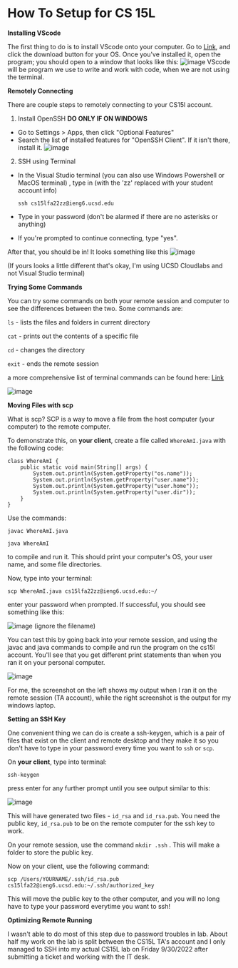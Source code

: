 # **How To Setup for CS 15L**

**Installing VScode**

The first thing to do is to install VScode onto your computer. Go to [Link](https://code.visualstudio.com/), and click the download button for your OS.
Once you've installed it, open the program; you should open to a window that looks like this: ![image](ss1vscode.png)
VScode will be program we use to write and work with code, when we are not using the terminal.

**Remotely Connecting**

There are couple steps to remotely connecting to your CS15l account.

1) Install OpenSSH **DO ONLY IF ON WINDOWS**
* Go to Settings > Apps, then click "Optional Features"
* Search the list of installed features for "OpenSSH Client". If it isn't there, install it. ![image](ss2openssh.png)

2) SSH using Terminal
* In the Visual Studio terminal (you can also use Windows Powershell or MacOS terminal) , type in (with the 'zz' replaced with your student account info)

    `ssh cs15lfa22zz@ieng6.ucsd.edu` 
* Type in your password (don't be alarmed if there are no asterisks or anything)
* If you're prompted to continue connecting, type "yes".

After that, you should be in! It looks something like this ![image](ss3remotelogin.png)

(If yours looks a little different that's okay, I'm using UCSD Cloudlabs and not Visual Studio terminal)

**Trying Some Commands**

You can try some commands on both your remote session and computer to see the differences between the two. Some commands are:

`ls` - lists the files and folders in current directory

`cat` - prints out the contents of a specific file

`cd` - changes the directory

`exit` - ends the remote session

a more comprehensive list of terminal commands can be found here: [Link](https://mally.stanford.edu/~sr/computing/basic-unix.html)

![image](ss4somecommands.png)

**Moving Files with scp**

What is scp? SCP is a way to move a file from the host computer (your computer) to the remote computer. 

To demonstrate this, on **your client**, create a file called `WhereAmI.java` with the following code:

    class WhereAmI {
        public static void main(String[] args) {
            System.out.println(System.getProperty("os.name"));
            System.out.println(System.getProperty("user.name"));
            System.out.println(System.getProperty("user.home"));
            System.out.println(System.getProperty("user.dir"));
        }
    }

Use the commands:

`javac WhereAmI.java`

`java WhereAmI`

to compile and run it. This should print your computer's OS, your user name, and some file directories.

Now, type into your terminal:

`scp WhereAmI.java cs15lfa22zz@ieng6.ucsd.edu:~/`

enter your password when prompted. If successful, you should see something like this:

![image](ss5scp.png)
(ignore the filename)

You can test this by going back into your remote session, and using the javac and java commands to compile and run the program on the cs15l account. You'll see that you get different print statements than when you ran it on your personal computer. 

![image](ss6whereami.png)

For me, the screenshot on the left shows my output when I ran it on the remote session (TA account), while the right screenshot is the output for my windows laptop.

**Setting an SSH Key**

One convenient thing we can do is create a ssh-keygen, which is a pair of files that exist on the client and remote desktop and they make it so you don't have to type in your password every time you want to `ssh` or `scp`.

On **your client**, type into terminal:

`ssh-keygen`

press enter for any further prompt until you see output similar to this:

![image](ss7randomart.png)

This will have generated two files - `id_rsa` and `id_rsa.pub`. You need the public key, `id_rsa.pub` to be on the remote computer for the ssh key to work.

On your remote session, use the command `mkdir .ssh` . This will make a folder to store the public key.

Now on your client, use the following command:

`scp /Users/YOURNAME/.ssh/id_rsa.pub cs15lfa22@ieng6.ucsd.edu:~/.ssh/authorized_key`

This will move the public key to the other computer, and you will no long have to type your password everytime you want to ssh!


**Optimizing Remote Running**

I wasn't able to do most of this step due to password troubles in lab. About half my work on the lab is split between the CS15L TA's account and I only managed to SSH into my actual CS15L lab on Friday 9/30/2022 after submitting a ticket and working with the IT desk. 
